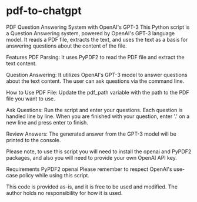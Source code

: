 # pdf-to-chatgpt

PDF Question Answering System with OpenAI's GPT-3
This Python script is a Question Answering system, powered by OpenAI's GPT-3 language model. It reads a PDF file, extracts the text, and uses the text as a basis for answering questions about the content of the file.

Features
PDF Parsing: It uses PyPDF2 to read the PDF file and extract the text content.

Question Answering: It utilizes OpenAI's GPT-3 model to answer questions about the text content. The user can ask questions via the command line.

How to Use
PDF File: Update the pdf_path variable with the path to the PDF file you want to use.

Ask Questions: Run the script and enter your questions. Each question is handled line by line. When you are finished with your question, enter '.' on a new line and press enter to finish.

Review Answers: The generated answer from the GPT-3 model will be printed to the console.

Please note, to use this script you will need to install the openai and PyPDF2 packages, and also you will need to provide your own OpenAI API key.

Requirements
PyPDF2
openai
Please remember to respect OpenAI's use-case policy while using this script.

This code is provided as-is, and it is free to be used and modified. The author holds no responsibility for how it is used.
